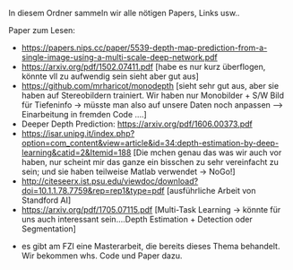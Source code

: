 In diesem Ordner sammeln wir alle nötigen Papers, Links usw.. <br>

Paper zum Lesen:
- https://papers.nips.cc/paper/5539-depth-map-prediction-from-a-single-image-using-a-multi-scale-deep-network.pdf <br>
- https://arxiv.org/pdf/1502.07411.pdf [habe es nur kurz überflogen, könnte vll zu aufwendig sein sieht aber gut aus] <br>
- https://github.com/mrharicot/monodepth [sieht sehr gut aus, aber sie haben auf Stereobildern trainiert. Wir haben nur Monobilder + S/W Bild für Tiefeninfo -> müsste man also auf unsere Daten noch anpassen --> Einarbeitung in fremden Code ....] <br>
- Deeper Depth Prediction: https://arxiv.org/pdf/1606.00373.pdf <br>
- https://isar.unipg.it/index.php?option=com_content&view=article&id=34:depth-estimation-by-deep-learning&catid=2&Itemid=188 [Die mchen genau das was wir auch vor haben, nur scheint mir das ganze ein bisschen zu sehr vereinfacht zu sein; und sie haben teilweise Matlab verwendet -> NoGo!] <br>
- http://citeseerx.ist.psu.edu/viewdoc/download?doi=10.1.1.78.7759&rep=rep1&type=pdf [ausführliche Arbeit von Standford AI] <br>
- https://arxiv.org/pdf/1705.07115.pdf [Multi-Task Learning -> könnte für uns auch interessant sein....Depth Estimation + Detection oder Segmentation] <br>

+ es gibt am FZI eine Masterarbeit, die bereits dieses Thema behandelt. Wir bekommen whs. Code und Paper dazu.

